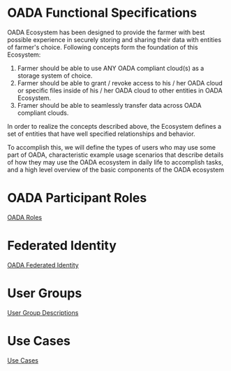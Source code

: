 # OADA Functional Specifications

OADA Ecosystem has been designed to provide the farmer with best possible
experience in securely storing and sharing their data with entities of farmer's
choice. Following concepts form the foundation of this Ecosystem:

 1. Farmer should be able to use ANY OADA compliant cloud(s) as a storage system
    of choice.
 2. Farmer should be able to grant / revoke access to his / her OADA cloud or
    specific files inside of his / her OADA cloud to other entities in OADA
    Ecosystem.
 3. Framer should be able to seamlessly transfer data across OADA compliant
    clouds.

In order to realize the concepts described above, the Ecosystem defines a set of
entities that have well specified relationships and behavior.

To accomplish this, we will define the types of users who may use some part of
OADA, characteristic example usage scenarios that describe details of how they
may use the OADA ecosystem in daily life to accomplish tasks, and a high level
overview of the basic components of the OADA ecosystem

# OADA Participant Roles

[OADA Roles](OADA-Roles)

# Federated Identity

[OADA Federated Identity](Federated-Identity)

# User Groups

[User Group Descriptions](User-Groups)

# Use Cases

[Use Cases](Use-Cases)


